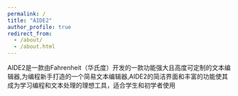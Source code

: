 ```yaml
---
permalink: /
title: "AIDE2"
author_profile: true
redirect_from: 
  - /about/
  - /about.html
---
```

AIDE2是一款由Fahrenheit（华氏度）开发的一款功能强大且高度可定制的文本编辑器,为编程新手打造的一个简易文本编辑器,AIDE2的简洁界面和丰富的功能使其成为学习编程和文本处理的理想工具，适合学生和初学者使用
